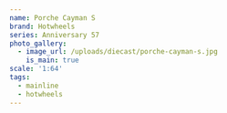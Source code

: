 ```yaml
---
name: Porche Cayman S
brand: Hotwheels
series: Anniversary 57
photo_gallery:
  - image_url: /uploads/diecast/porche-cayman-s.jpg
    is_main: true
scale: '1:64'
tags:
  - mainline
  - hotwheels
---
```


